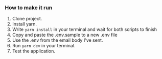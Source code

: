 ### How to make it run

1. Clone project.
1. Install yarn.
1. Write `yarn install` in your terminal and wait for both scripts to finish
1. Copy and paste the .env.sample to a new .env file
1. Use the .env from the email body I've sent.
1. Run `yarn dev` in your terminal.
1. Test the application.